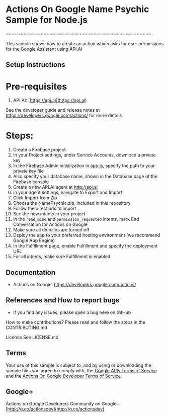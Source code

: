 # Actions On Google Name Psychic Sample for Node.js
==================================================

This sample shows how to create an action which asks for
user permissions for the Google Assistant using API.AI


## Setup Instructions

# Pre-requisites
 1. API.AI: [https://api.ai](https://api.ai)

See the developer guide and release notes at https://developers.google.com/actions/ for more details.

# Steps:
1. Create a Firebase project
1. In your Project settings, under Service Accounts, download a private key
1. In the Firebase Admin initialization in app.js, specify the path to your private key file
1. Also specify your database name, shown in the Database page of the Firebase console
1. Create a new API.AI agent at http://api.ai
1. In your agent settings, navigate to Export and Import
1. Click Import from Zip
1. Choose the NamePsychic.zip, included in this repository
1. Follow the directions to import
1. See the new intents in your project
1. In the ```read_mind``` and ```permission_requested``` intents, mark End Conversation for Actions on Google
1. Make sure all domains are turned off
1. Deploy the app to your preferred hosting environment (we recommend Google App Engine)
1. In the Fulfillment page, enable Fulfillment and specify the deployment URL
1. For all intents, make sure Fulfillment is enabled

## Documentation
* Actions on Google: https://developers.google.com/actions/

## References and How to report bugs
* If you find any issues, please open a bug here on GitHub

How to make contributions?
Please read and follow the steps in the CONTRIBUTING.md

License
See LICENSE.md

## Terms
Your use of this sample is subject to, and by using or downloading the sample files you agree to comply with, the [Google APIs Terms of Service](https://developers.google.com/terms/) and the [Actions On Google Developer Terms of Service](https://developers.google.com/actions/docs/terms/).

## Google+
Actions on Google Developers Community on Google+ [http://g.co/actionsdev](http://g.co/actionsdev)

